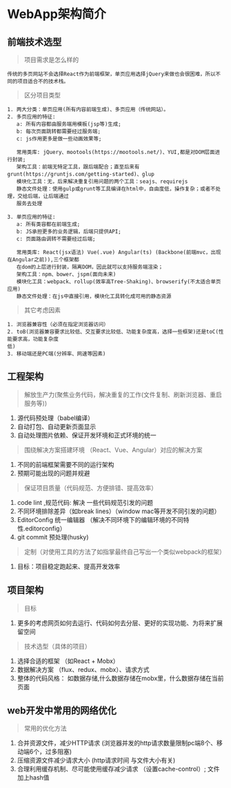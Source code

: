 # WebApp架构简介

## 前端技术选型

> 项目需求是怎么样的

    传统的多页网站不会选择React作为前端框架，单页应用选择jQuery来做也会很困难，所以不同的项目适合不的技术栈。

> 区分项目类型

    1. 两大分类：单页应用(所有内容前端生成)、多页应用（传统网站）。
    2. 多页应用的特征:
       a: 所有内容都由服务端用模板(jsp等)生成;
       b: 每次页面跳转都需要经过服务端;
       c: js作用更多是做一些动画效果等;
    
       常用类库: jQuery、mootools(https://mootools.net/)、YUI,都是对DOM层面进行封装;
       架构工具：前端无特定工具，跟后端配合；直至后来有grunt(https://gruntjs.com/getting-started)、glup
       模块化工具：无，后来解决重复引用问题的两个工具：seajs、requirejs
       静态文件处理：使用gulp或grunt等工具编译在html中，自由度低，操作复杂；或者不处理，交给后端，让后端通过
       服务去处理
    
    3. 单页应用的特征:
       a: 所有类容都在前端生成;
       b: JS承担更多的业务逻辑，后端只提供API;
       c: 页面路由调转不需要经过后端;
    
       常用类库: React(jsx语法) Vue(.vue) Angular(ts) (Backbone(前端mvc，出现在Angular之前)),三个框架都
       在dom的上层进行封装，隔离DOM，因此就可以支持服务端渲染；
       架构工具：npm、bower、jspm(面向未来)
       模块化工具：webpack、rollup(效率高Tree-Shaking)、browserify(不太适合单页应用)
       静态文件处理：在js中直接引用，模块化工具转化成可用的静态资源



> 其它考虑因素

    1. 浏览器兼容性（必须在指定浏览器访问）
    2. toB(浏览器兼容要求比较低、交互要求比较低、功能复杂度高，选择一些框架)还是toC(性能要求高，功能复杂度
    低)
    3. 移动端还是PC端(分辨率、网速等因素)

## 工程架构

> 解放生产力(聚焦业务代码，解决重复的工作(文件复制、刷新浏览器、重启服务等)) 

1.  源代码预处理（babel编译）
2.  自动打包、自动更新页面显示 
3.  自动处理图片依赖、保证开发环境和正式环境的统一 

> 围绕解决方案搭建环境  （React、Vue、Angular）对应的解决方案

1.  不同的前端框架需要不同的运行架构 
2.  预期可能出现的问题并规避 

> 保证项目质量（代码规范、方便排错、提高效率） 

1.  code lint ,规范代码: 解决 一些代码规范引发的问题
2.  不同环境排除差异（如break lines）（window mac等开发不同引发的问题）
3.  EditorConfig 统一编辑器  （解决不同环境下的编辑环境的不同特性.editorconfig）
4.  git commit 预处理(husky) 

> 定制（对使用工具的方法了如指掌最终自己写出一个类似webpack的框架） 

1.  目标：项目稳定跑起来、提高开发效率 



## 项目架构

> 目标

1.  更多的考虑网页如何去运行、代码如何去分层、更好的实现功能、为将来扩展留空间 

> 技术选型（具体的项目）

1.  选择合适的框架 （如React + Mobx）
2.  数据解决方案 （flux、redux、mobx）、请求方式
3.  整体的代码风格： 如数据存储,什么数据存储在mobx里，什么数据存储在当前页面

## web开发中常用的网络优化

> 常用的优化方法

1.  合并资源文件，减少HTTP请求  (浏览器并发的http请求数量限制pc端8个、移动端6个，过多阻塞)
2.  压缩资源文件减少请求大小 (http请求时间 与文件大小有关)
3.  合理利用缓存机制、尽可能使用缓存减少请求  （设置cache-control）; 文件加上hash值

 